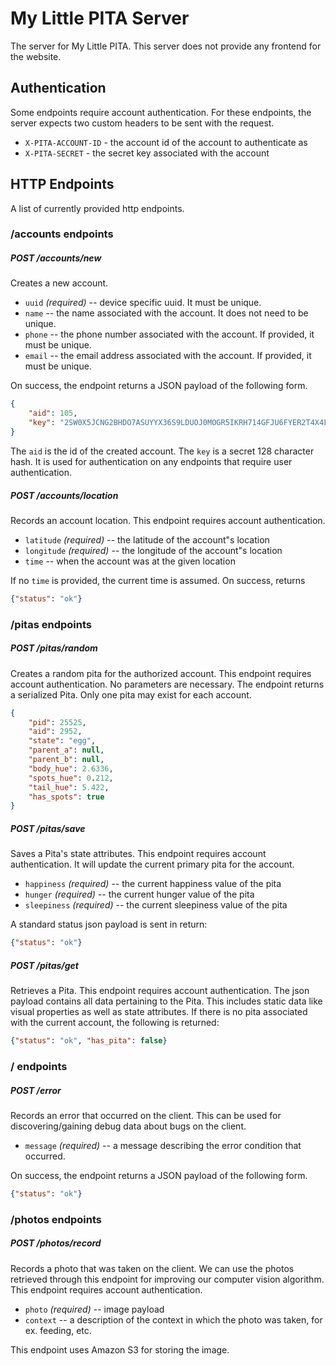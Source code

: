 My Little PITA Server
=====================

The server for My Little PITA. This server does not provide
any frontend for the website.

## Authentication

Some endpoints require account authentication. For these endpoints, the server expects two
custom headers to be sent with the request.

- `X-PITA-ACCOUNT-ID` - the account id of the account to authenticate as
- `X-PITA-SECRET` - the secret key associated with the account

## HTTP Endpoints

A list of currently provided http endpoints.

### /accounts endpoints

##### POST /accounts/new

Creates a new account.

- `uuid` *(required)* -- device specific uuid. It must be unique.
- `name`  -- the name associated with the account. It does not need to be unique.
- `phone` -- the phone number associated with the account. If provided, it must be unique.
- `email` -- the email address associated with the account. If provided, it must be unique.

On success, the endpoint returns a JSON payload of the following form.

```json
{
    "aid": 105,
    "key": "2SW0X5JCNG2BHDO7ASUYYX36S9LDUOJ0MOGR5IKRH714GFJU6FYER2T4X4LZYW68IC6K17A2ZKS2KP83AIQYSJB9MWVVWVRXXSXADUZR92JC3YYF1VNTJXJ71LA1GMN7"
}
```

The `aid` is the id of the created account. The `key` is a secret 128 character hash. It is used for authentication on
any endpoints that require user authentication.

##### POST /accounts/location

Records an account location. This endpoint requires account authentication.

- `latitude` *(required)* -- the latitude of the account"s location
- `longitude` *(required)* -- the longitude of the account"s location
- `time` -- when the account was at the given location

If no `time` is provided, the current time is assumed. On success, returns
```json
{"status": "ok"}
```

### /pitas endpoints

##### POST /pitas/random

Creates a random pita for the authorized account. This endpoint requires account authentication.
No parameters are necessary. The endpoint returns a serialized Pita. Only one pita may exist for
each account.

```json
{
    "pid": 25525,
    "aid": 2952,
    "state": "egg",
    "parent_a": null,
    "parent_b": null,
    "body_hue": 2.6336,
    "spots_hue": 0.212,
    "tail_hue": 5.422,
    "has_spots": true
}
```

##### POST /pitas/save

Saves a Pita's state attributes. This endpoint requires account authentication. It will
update the current primary pita for the account.

- `happiness` *(required)* -- the current happiness value of the pita
- `hunger` *(required)* -- the current hunger value of the pita
- `sleepiness` *(required)* -- the current sleepiness value of the pita

A standard status json payload is sent in return:

```json
{"status": "ok"}
```

##### POST /pitas/get

Retrieves a Pita. This endpoint requires account authentication. The json
payload contains all data pertaining to the Pita. This includes static data
like visual properties as well as state attributes. If there is no pita
associated with the current account, the following is returned:

```json
{"status": "ok", "has_pita": false}
```


### / endpoints

##### POST /error

Records an error that occurred on the client. This can be used for discovering/gaining debug data
about bugs on the client.

- `message` *(required)* -- a message describing the error condition that occurred.

On success, the endpoint returns a JSON payload of the following form.

```json
{"status": "ok"}
```

### /photos endpoints

##### POST /photos/record

Records a photo that was taken on the client. We can use the photos retrieved through this endpoint
for improving our computer vision algorithm. This endpoint requires account authentication.

- `photo` *(required)* -- image payload
- `context` -- a description of the context in which the photo was taken, for ex. feeding, etc.

This endpoint uses Amazon S3 for storing the image.

